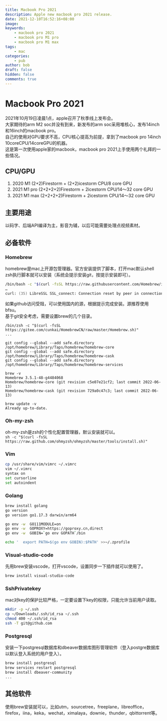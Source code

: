 ```yaml
---
title: Macbook Pro 2021
description: Apple new macbook pro 2021 release.
date: 2021-12-10T16:52:16+08:00
image: 
keywords: 
    - macbook pro 2021
    - macbook pro M1 pro
    - macbook pro M1 max
tags: 
    - mac
categories: 
    - pub
author: bob
draft: false
hidden: false
comments: true
---
```


<!--more-->
# Macbook Pro 2021

2021年10月19日凌晨1点，apple召开了秋季线上发布会。  
大家期待的arm M2 soc并没有到来，新发布的arm soc采用堆核心，发布14inch和16inch的macbook pro。  
自己的使用对GPU要求不高，CPU核心提高为前提，拿到了macbook pro 14inch 10coreCPU/14coreGPU的机器。  
这是第一次使用apple家的macbook，macbook pro 2021上手使用两个礼拜的一些情况。

## CPU/GPU

1. 2020 M1     (2+2)Firestorm + (2+2)icestorm CPU/8 core GPU
2. 2021 M1 pro (2+2+2+2)Firestorm + 2icestorm CPU/14～32 core GPU
3. 2021 M1 max (2+2+2+2)Firestorm + 2icestorm CPU/14～32 core GPU

## 主要用途

以码字、后端API编译为主，影音为辅，以后可能需要处理点视频素材。

## 必备软件

### Homebrew

homebrew是mac上开源包管理器。官方安装提供了脚本，打开mac默认shell zsh执行脚本就可以安装（系统会提示安装git，按提示安装即可）。

```zsh
/bin/bash -c "$(curl -fsSL https://raw.githubusercontent.com/Homebrew/install/HEAD/install.sh)"
…
curl: (35) LibreSSL SSL_connect: Connection reset by peer in connection to raw.githubusercontent.com:443
```

如果github访问受阻，可以使用国内的源，根据提示完成安装。源推荐使用bfsu。  
基于git安全考虑，需要设置brew的几个目录。

```shell
/bin/zsh -c "$(curl -fsSL https://gitee.com/cunkai/HomebrewCN/raw/master/Homebrew.sh)"
...

git config --global --add safe.directory /opt/homebrew/Library/Taps/homebrew/homebrew-core
git config --global --add safe.directory /opt/homebrew/Library/Taps/homebrew/homebrew-cask
git config --global --add safe.directory /opt/homebrew/Library/Taps/homebrew/homebrew-services

brew -v
Homebrew 3.5.1-48-g4484068
Homebrew/homebrew-core (git revision c5e07e21cf2; last commit 2022-06-13)
Homebrew/homebrew-cask (git revision 729a0c47c3; last commit 2022-06-13)

brew update -v
Already up-to-date.
```


### Oh-my-zsh

oh-my-zsh是zsh的个性化配置管理器，默认安装就可以。  
`sh -c "$(curl -fsSL https://raw.github.com/ohmyzsh/ohmyzsh/master/tools/install.sh)"`

### Vim

```zsh
cp /usr/share/vim/vimrc ~/.vimrc
vim ~/.vimrc
syntax on
set cursorline
set autoindent
```

### Golang

```zsh
brew install golang
go version
go version go1.17.3 darwin/arm64

go env -w  GO111MODULE=on
go env -w  GOPROXY=https://goproxy.cn,direct
go env -w  GOBIN=`go env GOPATH`/bin

echo '  export PATH=$(go env GOBIN):$PATH' >>~/.zprofile
```

### Visual-studio-code

先用brew安装vscode，打开vscode，设置同步一下插件就可以使用了。  

```zsh
brew install visual-studio-code
```

### SshPrivatekey

mac对key的保护比较严格，一定要设置下key的权限，只能允许当前用户读取。

```zsh
mkdir -p ~/.ssh
cp ~/Downloads/.ssh/id_rsa ~/.ssh
chmod 400 ~/.ssh/id_rsa
ssh -T git@github.com
```

### Postgresql

安装一下postgresql数据库和dbeaver数据库图形管理软件（登入postgre数据库以默认登入系统的用户登入）。

```zsh
brew install postgresql
brew services restart postgresql
brew install dbeaver-community
...
```

## 其他软件

使用brew安装就可以，比如utm，sourcetree，freeplane，libreoffice，firefox，iina，keka，wechat，ximalaya，downie，thunder，qbittorrent等。
